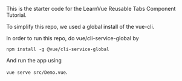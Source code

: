 This is the starter code for the LearnVue Reusable Tabs Component Tutorial.

To simplify this repo, we used a global install of the vue-cli.

In order to run this repo, do vue/cli-service-global by

`npm install -g @vue/cli-service-global`

And run the app using

`vue serve src/Demo.vue`.
